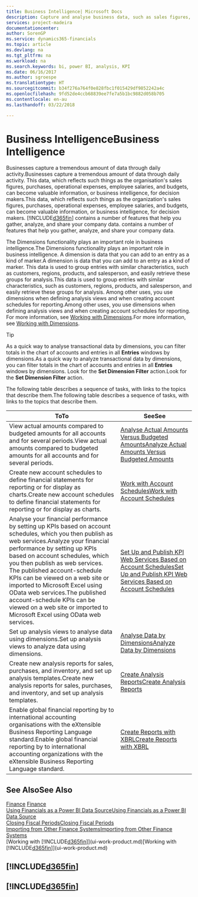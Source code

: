 ```yaml
---
title: Business Intelligence| Microsoft Docs
description: Capture and analyse business data, such as sales figures, purchases, operational expenses, employee salaries, and budgets, that can be valuable information for business intelligence or for decision making.
services: project-madeira
documentationcenter: 
author: SorenGP
ms.service: dynamics365-financials
ms.topic: article
ms.devlang: na
ms.tgt_pltfrm: na
ms.workload: na
ms.search.keywords: bi, power BI, analysis, KPI
ms.date: 06/16/2017
ms.author: sgroespe
ms.translationtype: HT
ms.sourcegitcommit: b34f276a764f0e828fbc1f015429df9852242a4c
ms.openlocfilehash: 9fd52de4ccb68839ee7fe7a5b1bc9882d058b705
ms.contentlocale: en-au
ms.lasthandoff: 03/22/2018

---
```

# <a name="business-intelligence"></a><span data-ttu-id="19e7d-103">Business Intelligence</span><span class="sxs-lookup"><span data-stu-id="19e7d-103">Business Intelligence</span></span>
<span data-ttu-id="19e7d-104">Businesses capture a tremendous amount of data through daily activity.</span><span class="sxs-lookup"><span data-stu-id="19e7d-104">Businesses capture a tremendous amount of data through daily activity.</span></span> <span data-ttu-id="19e7d-105">This data, which reflects such things as the organisation's sales figures, purchases, operational expenses, employee salaries, and budgets, can become valuable information, or business intelligence, for decision makers.</span><span class="sxs-lookup"><span data-stu-id="19e7d-105">This data, which reflects such things as the organization's sales figures, purchases, operational expenses, employee salaries, and budgets, can become valuable information, or business intelligence, for decision makers.</span></span> [!INCLUDE[d365fin](includes/d365fin_md.md)]<span data-ttu-id="19e7d-106"> contains a number of features that help you gather, analyze, and share your company data.</span><span class="sxs-lookup"><span data-stu-id="19e7d-106"> contains a number of features that help you gather, analyze, and share your company data.</span></span>

<span data-ttu-id="19e7d-107">The Dimensions functionality plays an important role in business intelligence.</span><span class="sxs-lookup"><span data-stu-id="19e7d-107">The Dimensions functionality plays an important role in business intelligence.</span></span> <span data-ttu-id="19e7d-108">A dimension is data that you can add to an entry as a kind of marker.</span><span class="sxs-lookup"><span data-stu-id="19e7d-108">A dimension is data that you can add to an entry as a kind of marker.</span></span> <span data-ttu-id="19e7d-109">This data is used to group entries with similar characteristics, such as customers, regions, products, and salesperson, and easily retrieve these groups for analysis.</span><span class="sxs-lookup"><span data-stu-id="19e7d-109">This data is used to group entries with similar characteristics, such as customers, regions, products, and salesperson, and easily retrieve these groups for analysis.</span></span> <span data-ttu-id="19e7d-110">Among other uses, you use dimensions  when defining analysis views and when creating account schedules for reporting.</span><span class="sxs-lookup"><span data-stu-id="19e7d-110">Among other uses, you use dimensions  when defining analysis views and when creating account schedules for reporting.</span></span> <span data-ttu-id="19e7d-111">For more information, see [Working with Dimensions](finance-dimensions.md).</span><span class="sxs-lookup"><span data-stu-id="19e7d-111">For more information, see [Working with Dimensions](finance-dimensions.md).</span></span>

> [!TIP]
> <span data-ttu-id="19e7d-112">As a quick way to analyse transactional data by dimensions, you can filter totals in the chart of accounts and entries in all **Entries** windows by dimensions.</span><span class="sxs-lookup"><span data-stu-id="19e7d-112">As a quick way to analyze transactional data by dimensions, you can filter totals in the chart of accounts and entries in all **Entries** windows by dimensions.</span></span> <span data-ttu-id="19e7d-113">Look for the **Set Dimension Filter** action.</span><span class="sxs-lookup"><span data-stu-id="19e7d-113">Look for the **Set Dimension Filter** action.</span></span>  

<span data-ttu-id="19e7d-114">The following table describes a sequence of tasks, with links to the topics that describe them.</span><span class="sxs-lookup"><span data-stu-id="19e7d-114">The following table describes a sequence of tasks, with links to the topics that describe them.</span></span>  

| <span data-ttu-id="19e7d-115">To</span><span class="sxs-lookup"><span data-stu-id="19e7d-115">To</span></span> | <span data-ttu-id="19e7d-116">See</span><span class="sxs-lookup"><span data-stu-id="19e7d-116">See</span></span> |
| --- | --- |
|<span data-ttu-id="19e7d-117">View actual amounts compared to budgeted amounts for all accounts and for several periods.</span><span class="sxs-lookup"><span data-stu-id="19e7d-117">View actual amounts compared to budgeted amounts for all accounts and for several periods.</span></span>|[<span data-ttu-id="19e7d-118">Analyse Actual Amounts Versus Budgeted Amounts</span><span class="sxs-lookup"><span data-stu-id="19e7d-118">Analyze Actual Amounts Versus Budgeted Amounts</span></span>](bi-how-analyze-actual-versus-budget.md)|
|<span data-ttu-id="19e7d-119">Create new account schedules to define financial statements for reporting or for display as charts.</span><span class="sxs-lookup"><span data-stu-id="19e7d-119">Create new account schedules to define financial statements for reporting or for display as charts.</span></span>|[<span data-ttu-id="19e7d-120">Work with Account Schedules</span><span class="sxs-lookup"><span data-stu-id="19e7d-120">Work with Account Schedules</span></span>](bi-how-work-account-schedule.md)|
|<span data-ttu-id="19e7d-121">Analyse your financial performance by setting up KPIs based on account schedules, which you then publish as web services.</span><span class="sxs-lookup"><span data-stu-id="19e7d-121">Analyze your financial performance by setting up KPIs based on account schedules, which you then publish as web services.</span></span> <span data-ttu-id="19e7d-122">The published account-schedule KPIs can be viewed on a web site or imported to Microsoft Excel using OData web services.</span><span class="sxs-lookup"><span data-stu-id="19e7d-122">The published account-schedule KPIs can be viewed on a web site or imported to Microsoft Excel using OData web services.</span></span>|[<span data-ttu-id="19e7d-123">Set Up and Publish KPI Web Services Based on Account Schedules</span><span class="sxs-lookup"><span data-stu-id="19e7d-123">Set Up and Publish KPI Web Services Based on Account Schedules</span></span>](bi-how-to-set-up-and-publish-kpi-web-services-based-on-account-schedules.md)|
|<span data-ttu-id="19e7d-124">Set up analysis views to analyse data using dimensions.</span><span class="sxs-lookup"><span data-stu-id="19e7d-124">Set up analysis views to analyze data using dimensions.</span></span>|[<span data-ttu-id="19e7d-125">Analyse Data by Dimensions</span><span class="sxs-lookup"><span data-stu-id="19e7d-125">Analyze Data by Dimensions</span></span>](bi-how-analyze-data-dimension.md)|
|<span data-ttu-id="19e7d-126">Create new analysis reports for sales, purchases, and inventory, and set up analysis templates.</span><span class="sxs-lookup"><span data-stu-id="19e7d-126">Create new analysis reports for sales, purchases, and inventory, and set up analysis templates.</span></span>|[<span data-ttu-id="19e7d-127">Create Analysis Reports</span><span class="sxs-lookup"><span data-stu-id="19e7d-127">Create Analysis Reports</span></span>](bi-how-create-analysis-views-reports.md)|
|<span data-ttu-id="19e7d-128">Enable global financial reporting by to international accounting organisations with the eXtensible Business Reporting Language standard.</span><span class="sxs-lookup"><span data-stu-id="19e7d-128">Enable global financial reporting by to international accounting organizations with the eXtensible Business Reporting Language standard.</span></span>|[<span data-ttu-id="19e7d-129">Create Reports with XBRL</span><span class="sxs-lookup"><span data-stu-id="19e7d-129">Create Reports with XBRL</span></span>](bi-create-reports-with-xbrl.md)|

## <a name="see-also"></a><span data-ttu-id="19e7d-130">See Also</span><span class="sxs-lookup"><span data-stu-id="19e7d-130">See Also</span></span>
<span data-ttu-id="19e7d-131">[Finance](finance.md)  </span><span class="sxs-lookup"><span data-stu-id="19e7d-131">[Finance](finance.md)  </span></span>  
[<span data-ttu-id="19e7d-132">Using Financials as a Power BI Data Source</span><span class="sxs-lookup"><span data-stu-id="19e7d-132">Using Financials as a Power BI Data Source</span></span>](across-how-use-financials-data-source-powerbi.md)  
[<span data-ttu-id="19e7d-133">Closing Fiscal Periods</span><span class="sxs-lookup"><span data-stu-id="19e7d-133">Closing Fiscal Periods</span></span>](year-close-years-periods.md)  
[<span data-ttu-id="19e7d-134">Importing from Other Finance Systems</span><span class="sxs-lookup"><span data-stu-id="19e7d-134">Importing from Other Finance Systems</span></span>](upload-data.md)  
<span data-ttu-id="19e7d-135">[Working with [!INCLUDE[d365fin](includes/d365fin_md.md)]](ui-work-product.md)</span><span class="sxs-lookup"><span data-stu-id="19e7d-135">[Working with [!INCLUDE[d365fin](includes/d365fin_md.md)]](ui-work-product.md)</span></span>

## [!INCLUDE[d365fin](includes/free_trial_md.md)]  
## [!INCLUDE[d365fin](includes/training_link_md.md)]

